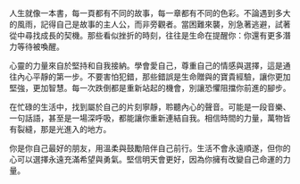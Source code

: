 人生就像一本書，每一頁都有不同的故事，每一章都有不同的色彩。不論遇到多大的風雨，記得自己是故事的主人公，而非旁觀者。當困難來襲，別急著逃避，試著從中尋找成長的契機。那些看似挫折的時刻，往往是生命在提醒你：你還有更多潛力等待被喚醒。

心靈的力量來自於堅持和自我接納。學會愛自己，尊重自己的情感與選擇，這是通往內心平靜的第一步。不要害怕犯錯，那些錯誤是生命贈與的寶貴經驗，讓你更加堅強，更加智慧。每一次跌倒都是重新站起的機會，別讓恐懼阻擋你前進的腳步。

在忙碌的生活中，找到屬於自己的片刻寧靜，聆聽內心的聲音。可能是一段音樂、一句話語，甚至是一場深呼吸，都能讓你重新連結自我。相信時間的力量，萬物皆有裂縫，那是光進入的地方。

你是你自己最好的朋友，用溫柔與鼓勵陪伴自己前行。生活不會永遠順遂，但你的心可以選擇永遠充滿希望與勇氣。堅信明天會更好，因為你擁有改變自己命運的力量。